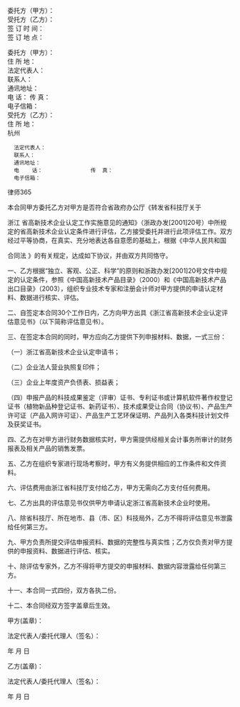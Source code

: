 
 委托方（甲方）：                           
受托方（乙方）：                           
签  订 时  间：                           
签  订 地  点：         
 
  委托方（甲方）：                                    
      住  所  地：                                    
      法定代表人：                                    
      联系人：                                        
      通讯地址：                                      
      电    话：               传  真：                
      电子信箱：                                      
    受托方（乙方）：                                   
      住  所  地：             
杭州
                        
      法定代表人：                                    
      联系人：                                         
      通讯地址：                                       
      电    话：               传  真：            
      电子信箱：                                      
  




 
律师365






本合同甲方委托乙方对甲方是否符合省政府办公厅《转发省科技厅关于

浙江
省高新技术企业认定工作实施意见的通知》（浙政办发[2001]20号）中所规定的省高新技术企业认定条件进行评估，乙方接受委托并进行此项评估工作。双方经过平等协商，在真实、充分地表达各自意愿的基础上，根据《中华人民共和国

合同法
》的有关规定，达成如下协议，并由双方共同恪守。

一、乙方根据“独立、客观、公正、科学”的原则和浙政办发[2001]20号文件中规定的认定条件，参照《中国高新技术产品目录》（2000）和《中国高新技术产品出口目录》（2003），组织专业技术专家和注册会计师对甲方提供的申请认定材料、数据进行核实、评估。

二、自签定本合同30个工作日内，乙方向甲方出具《浙江省高新技术企业认定评估意见书》（以下简称评估意见书）。

三、在签定本合同的同时，甲方应向乙方提供下列申报材料、数据，一式三份：

（一）浙江省高新技术企业认定申请书；

（二）企业法人营业执照复印件；

（三）企业上年度资产负债表、损益表；

（四）申报产品的科技成果鉴定（评审）证书、专利证书或计算机软件著作权登记证书（植物新品种登记证书、新药证书）、技术成果受让合同（协议书）、产品生产许可证（产品入网许可证）、产品生产工艺环保证明、产品列入各类科技计划文件及获奖证书。

四、乙方在对甲方进行财务数据核实时，甲方需提供经相关会计事务所审计的财务报表及相关产品的销售发票。

五、乙方在组织专家进行现场考察时，甲方有义务提供相应的工作条件和文件资料。

六、评估费用由浙江省科技厅支付给乙方，甲方无需向乙方支付任何费用。

七、乙方出具的评估意见书仅供甲方申请认定浙江省高新技术企业时使用。

八、除省科技厅、所在地市、县（市、区）科技局外，乙方不得将评估意见书泄露给任何第三方。

九、甲方负责所提交评估申报资料、数据的完整性与真实性；乙方仅负责对甲方提供的申报资料、数据进行评估、核实。

十、除评估专家外，乙方不得将甲方提交的申报材料、数据内容泄露给任何第三方。

十一、本合同一式四份，双方各执二份。

十二、本合同经双方签字盖章后生效。



 



甲方(盖章)： 

法定代表人/委托代理人（签名）：



年    月    日



乙方(盖章)： 

法定代表人/委托代理人（签名）：



年    月    日





 


 

 
 
 
 
 
  


  
 

  


  


  
 
 
 
 

